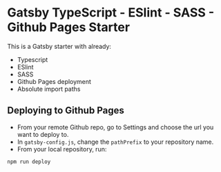 # Gatsby TypeScript - ESlint - SASS - Github Pages Starter

This is a Gatsby starter with already:
- Typescript
- ESlint
- SASS
- Github Pages deployment
- Absolute import paths

## Deploying to Github Pages
- From your remote Github repo, go to Settings and choose the url you want to deploy to.
- In `gatsby-config.js`, change the `pathPrefix` to your repository name.
- From your local repository, run:

```bash
npm run deploy
```
